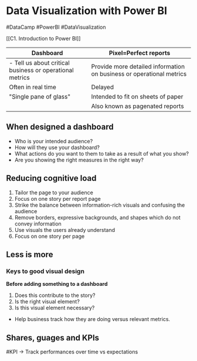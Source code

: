 # Data Visualization with Power BI
#DataCamp #PowerBI #DataVisualization

[[C1. Introduction to Power BI]]

| Dashboard                                                | Pixel=Perfect reports                                                |
| -------------------------------------------------------- | -------------------------------------------------------------------- |
| - Tell us about critical business or operational metrics | Provide more detailed information on business or operational metrics |
| Often in real time                                       | Delayed                                                              |
| "Single pane of glass"                                   | Intended to fit on sheets of paper                                   |
|                                                          |    Also known as pagenated reports                                                                  |

## When designed a dashboard
- Who is your intended audience?
- How will they use your dashboard?
- What actions do you want to them to take as a result of what you show?
- Are you showing the right measures in the right way?

## Reducing cognitive load 

1. Tailor the page to your audience
2. Focus on one story per report page
3. Strike the balance between information-rich visuals and confusing the audience
4. Remove borders, expressive backgrounds, and shapes which do not convey information
5. Use visuals the users already understand
6. Focus on one story per page

## Less is more

### Keys to good visual design
**Before adding something to a dashboard**
1. Does this contribute to the story?
2. Is the right visual element?
3. Is this visual element necessary?

- Help business track how they are doing versus relevant metrics.

## Shares, guages and KPIs

#KPI -> Track performances over time vs expectations